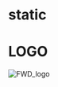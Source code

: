 # static
# LOGO
![FWD_logo](https://github.com/ReWindProtocol/static/assets/3336114/c79f780e-bed4-4059-8cbc-5e00d595b05f)
